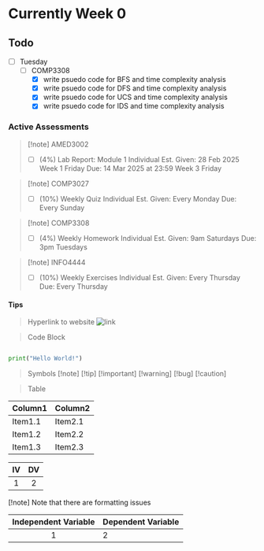 # Currently Week 0

## Todo

- [ ] Tuesday
    - [ ] COMP3308
        - [x] write psuedo code for BFS and time complexity analysis
        - [x] write psuedo code for DFS and time complexity analysis
        - [x] write psuedo code for UCS and time complexity analysis
        - [x] write psuedo code for IDS and time complexity analysis

### Active Assessments

> [!note] AMED3002
> - [ ] (4%) Lab Report: Module 1 
>         Individual
>      Est. Given: 28 Feb 2025 Week 1 Friday
>             Due: 14 Mar 2025 at 23:59 Week 3 Friday

> [!note] COMP3027
> - [ ] (10%) Weekly Quiz 
>         Individual
>      Est. Given: Every Monday
>             Due: Every Sunday 

> [!note] COMP3308
> - [ ] (4%) Weekly Homework 
>         Individual
>      Est. Given: 9am Saturdays 
>             Due: 3pm Tuesdays 

> [!note] INFO4444
> - [ ] (10%) Weekly Exercises 
>         Individual
>      Est. Given: Every Thursday 
>             Due: Every Thursday 

#### Tips

> Hyperlink to website
![link](https://www.bing.com)


> Code Block
```python {filename='demo.py'}

print("Hello World!")

```

> Symbols
[!note]
[!tip]
[!important]
[!warning]
[!bug]
[!caution]

> Table

| Column1 | Column2 |
| -------------- | --------------- |
| Item1.1 | Item2.1 |
| Item1.2 | Item2.2 |
| Item1.3 | Item2.3 |

| IV  | DV  |
| :-: | :-: |
|  1  |  2  |

[!note] Note that there are formatting issues

| Independent Variable | Dependent Variable |
| :-:                  | :--                |
| 1                    | 2                  |





